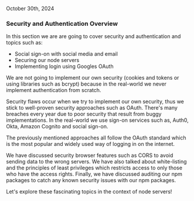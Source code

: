 October 30th, 2024
### Security and Authentication Overview 

In this section we are are going to cover security and authentication and topics such as:

* Social sign-on with social media and email
* Securing our node servers 
* Implementing login using Googles OAuth

We are not going to implement our own security (cookies and tokens or using libraries such as bcrypt) because in the real-world we never implement authentication from scratch. 

Security flaws occur when we try to implement our own security, thus we stick to well-proven security approaches such as OAuth. There's many breaches every year due to poor security that result from buggy implementations. In the real-world we use sign-on services such as, Auth0, Okta, Amazon Cognito and social sign-on. 

The previously mentioned approaches all follow the OAuth standard which is the most popular and widely used way of logging in on the internet. 

We have discussed security browser features such as CORS to avoid sending data to the wrong servers. We have also talked about white-listing and the principles of least privileges which restricts access to only those who have the access rights. Finally, we have discussed auditing our npm packages to catch any known security issues with our npm packages. 

Let's explore these fascinating topics in the context of node servers!